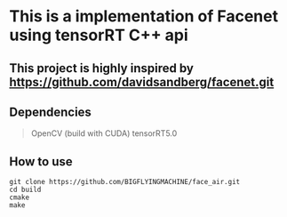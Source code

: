 # This is a implementation of Facenet using tensorRT C++ api
## This project is highly inspired by https://github.com/davidsandberg/facenet.git
## Dependencies
> OpenCV (build with CUDA)
> tensorRT5.0

## How to use
```
git clone https://github.com/BIGFLYINGMACHINE/face_air.git
cd build
cmake
make
```